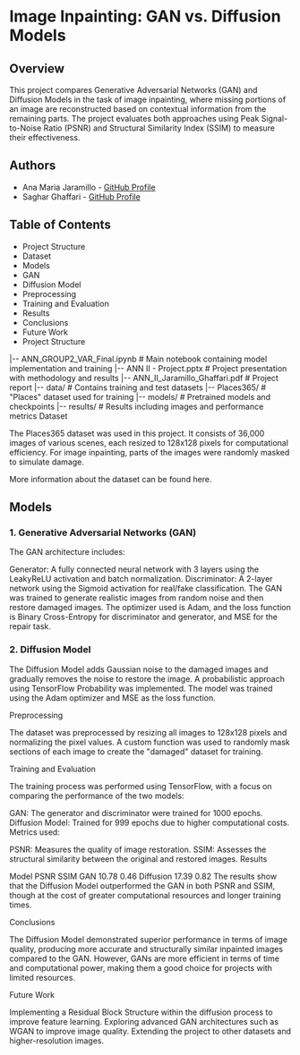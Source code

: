 # Image Inpainting: GAN vs. Diffusion Models

## Overview

This project compares Generative Adversarial Networks (GAN) and Diffusion Models in the task of image inpainting, where missing portions of an image are reconstructed based on contextual information from the remaining parts. The project evaluates both approaches using Peak Signal-to-Noise Ratio (PSNR) and Structural Similarity Index (SSIM) to measure their effectiveness.

## Authors
- Ana Maria Jaramillo - [GitHub Profile](https://github.com/Anmjaramillo412)
- Saghar Ghaffari - [GitHub Profile](https://github.com/Saghar1261)
  
## Table of Contents

- Project Structure
- Dataset
- Models
- GAN
- Diffusion Model
- Preprocessing
- Training and Evaluation
- Results
- Conclusions
- Future Work
- Project Structure


|-- ANN_GROUP2_VAR_Final.ipynb     # Main notebook containing model implementation and training
|-- ANN II - Project.pptx          # Project presentation with methodology and results
|-- ANN_II_Jaramillo_Ghaffari.pdf  # Project report
|-- data/                         # Contains training and test datasets
|-- Places365/                # "Places" dataset used for training
|-- models/                       # Pretrained models and checkpoints
|-- results/                      # Results including images and performance metrics
Dataset

The Places365 dataset was used in this project. It consists of 36,000 images of various scenes, each resized to 128x128 pixels for computational efficiency. For image inpainting, parts of the images were randomly masked to simulate damage.

More information about the dataset can be found here.

## Models

### 1. Generative Adversarial Networks (GAN)
The GAN architecture includes:

Generator: A fully connected neural network with 3 layers using the LeakyReLU activation and batch normalization.
Discriminator: A 2-layer network using the Sigmoid activation for real/fake classification.
The GAN was trained to generate realistic images from random noise and then restore damaged images. The optimizer used is Adam, and the loss function is Binary Cross-Entropy for discriminator and generator, and MSE for the repair task.

### 2. Diffusion Model
The Diffusion Model adds Gaussian noise to the damaged images and gradually removes the noise to restore the image. A probabilistic approach using TensorFlow Probability was implemented. The model was trained using the Adam optimizer and MSE as the loss function.

Preprocessing

The dataset was preprocessed by resizing all images to 128x128 pixels and normalizing the pixel values. A custom function was used to randomly mask sections of each image to create the "damaged" dataset for training.

Training and Evaluation

The training process was performed using TensorFlow, with a focus on comparing the performance of the two models:

GAN: The generator and discriminator were trained for 1000 epochs.
Diffusion Model: Trained for 999 epochs due to higher computational costs.
Metrics used:

PSNR: Measures the quality of image restoration.
SSIM: Assesses the structural similarity between the original and restored images.
Results

Model	PSNR	SSIM
GAN	10.78	0.46
Diffusion	17.39	0.82
The results show that the Diffusion Model outperformed the GAN in both PSNR and SSIM, though at the cost of greater computational resources and longer training times.

Conclusions

The Diffusion Model demonstrated superior performance in terms of image quality, producing more accurate and structurally similar inpainted images compared to the GAN. However, GANs are more efficient in terms of time and computational power, making them a good choice for projects with limited resources.

Future Work

Implementing a Residual Block Structure within the diffusion process to improve feature learning.
Exploring advanced GAN architectures such as WGAN to improve image quality.
Extending the project to other datasets and higher-resolution images.
